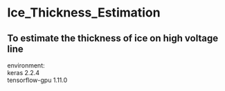 # Ice_Thickness_Estimation
To estimate the thickness of ice on high voltage line  
---  
environment:  
  keras 2.2.4  
  tensorflow-gpu 1.11.0  
